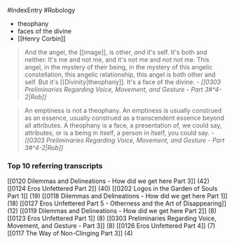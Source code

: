 #IndexEntry #Robology

- theophany
- faces of the divine
- [[Henry Corbin]]

> And the angel, the [[image]], is other, _and_ it's self. It's both and neither. It's me and not me, and it's not me and _not_ not me. This angel, in the mystery of their being, in the mystery of this angelic constellation, this angelic relationship, this angel is both other and self. But it's [[Divinity|theophany]]. It's a face of the divine.
\- _[[0303 Preliminaries Regarding Voice, Movement, and Gesture - Part 3#^4-2|Rob]]_

> An emptiness is not a theophany. An emptiness is usually construed as an essence, usually construed as a transcendent essence beyond all attributes. A theophany is a face, a presentation of, we could say, attributes, or is a being in itself, a person in itself, you could say. 
\- _[[0303 Preliminaries Regarding Voice, Movement, and Gesture - Part 3#^4-2|Rob]]_

### Top 10 referring transcripts
[[0120 Dilemmas and Delineations - How did we get here Part 3]] (42)
[[0124 Eros Unfettered Part 2]] (40)
[[0202 Logos in the Garden of Souls Part 1]] (19)
[[0118 Dilemmas and Delineations - How did we get here Part 1]] (18)
[[0127 Eros Unfettered Part 5 - Otherness and the Art of Disappearing]] (12)
[[0119 Dilemmas and Delineations - How did we get here Part 2]] (8)
[[0123 Eros Unfettered Part 1]] (8)
[[0303 Preliminaries Regarding Voice, Movement, and Gesture - Part 3]] (8)
[[0126 Eros Unfettered Part 4]] (7)
[[0117 The Way of Non-Clinging Part 3]] (4)


